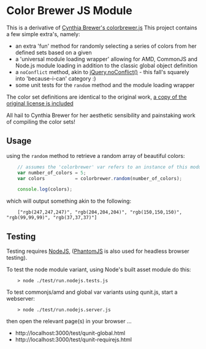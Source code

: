 Color Brewer JS Module
======================================

This is a derivative of [Cynthia Brewer's colorbrewer.js](http://pubgrenfell.princeton.edu/site_media/js/d3/lib/colorbrewer/)
This project contains a few simple extra's, namely:

+ an extra 'fun' method for randomly selecting a series of colors from her defined sets based on a given
+ a 'universal module loading wrapper' allowing for AMD, CommonJS and Node.js module loading in addition to the classic global object definition
+ a `noConflict` method, akin to [jQuery.noConflict()](http://api.jquery.com/jQuery.noConflict/) - this fall's squarely into 'because-i-can' category :)
+ some unit tests for the `random` method and the module loading wrapper

The color set definitions are identical to the original work, [a copy of the original license is included](https://github.com/iamjochem/colorbrewer_js/blob/master/COLORBREWER_LICENSE)

All hail to Cynthia Brewer for her aesthetic sensibility and painstaking work of compiling the color sets!


## Usage

using the `random` method to retrieve a random array of beautiful colors:
```javascript
    // assumes the 'colorbrewer' var refers to an instance of this module
    var number_of_colors = 5;
    var colors           = colorbrewer.random(number_of_colors);

    console.log(colors);
```

which will output something akin to the following:
```
    ["rgb(247,247,247)", "rgb(204,204,204)", "rgb(150,150,150)", "rgb(99,99,99)", "rgb(37,37,37)"]
```


## Testing

Testing requires [NodeJS](http://nodejs.org/), ([PhantomJS](http://phantomjs.org/) is also used for headless browser testing).

To test the node module variant, using Node's built asset module do this:
```
    > node ./test/run.nodejs.tests.js
```

To test commonjs/amd and global var variants using qunit.js, start a webserver:
```
    > node ./test/run.nodejs.server.js
```
then open the relevant page(s) in your browser ...

- http://localhost:3000/test/qunit-global.html
- http://localhost:3000/test/qunit-requirejs.html